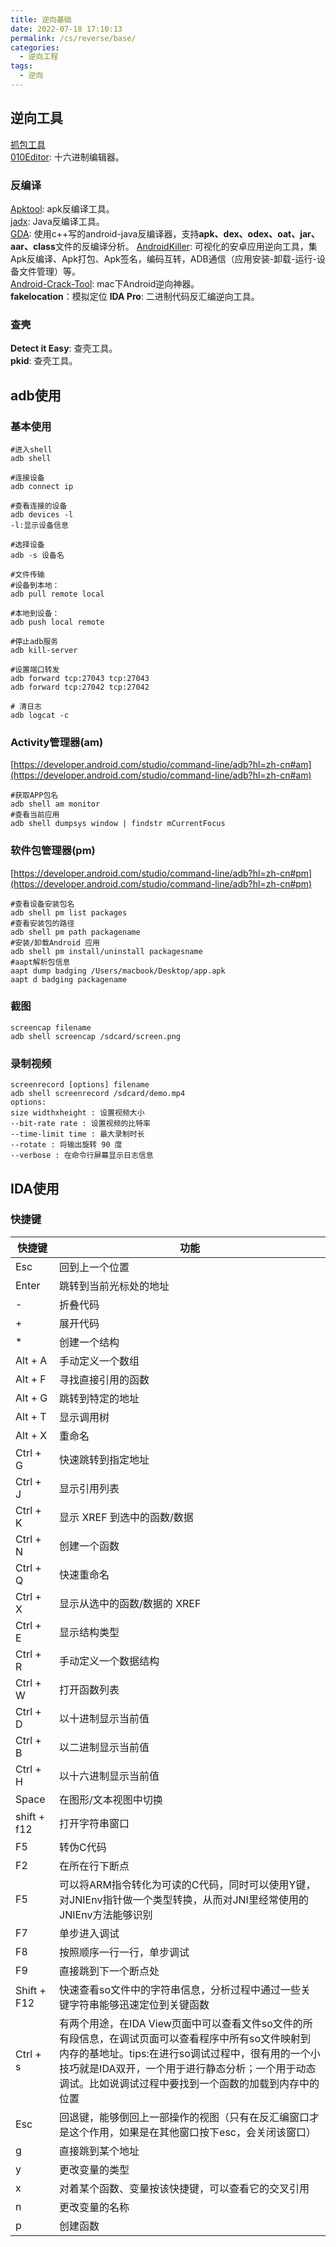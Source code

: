 ```yaml
---
title: 逆向基础
date: 2022-07-18 17:10:13
permalink: /cs/reverse/base/
categories: 
  - 逆向工程
tags: 
  - 逆向
---
```

## 逆向工具
[抓包工具](/cs/reverse/packetcapture/##抓包工具)  
[010Editor](https://www.sweetscape.com/010editor/): 十六进制编辑器。  
### 反编译
[Apktool](https://github.com/iBotPeaches/Apktool): apk反编译工具。  
[jadx](https://github.com/skylot/jadx): Java反编译工具。  
[GDA](http://www.gda.wiki:9090/index.php): 使用c++写的android-java反编译器，支持**apk、dex、odex、oat、jar、aar、class**文件的反编译分析。
[AndroidKiller](https://github.com/liaojack8/AndroidKiller): 可视化的安卓应用逆向工具，集Apk反编译、Apk打包、Apk签名，编码互转，ADB通信（应用安装-卸载-运行-设备文件管理）等。  
[Android-Crack-Tool](https://github.com/Jermic/Android-Crack-Tool): mac下Android逆向神器。  
**fakelocation**：模拟定位
**IDA Pro**: 二进制代码反汇编逆向工具。  
### 查壳
**Detect it Easy**: 查壳工具。  
**pkid**: 查壳工具。
## adb使用
### 基本使用
```shell
#进入shell
adb shell

#连接设备
adb connect ip

#查看连接的设备
adb devices -l  
-l:显示设备信息

#选择设备
adb -s 设备名

#文件传输
#设备到本地：  
adb pull remote local   

#本地到设备：  
adb push local remote

#停止adb服务
adb kill-server

#设置端口转发
adb forward tcp:27043 tcp:27043  
adb forward tcp:27042 tcp:27042

# 清日志
adb logcat -c
```
### Activity管理器(am)
[https://developer.android.com/studio/command-line/adb?hl=zh-cn#am](https://developer.android.com/studio/command-line/adb?hl=zh-cn#am)
```shell
#获取APP包名
adb shell am monitor  
#查看当前应用
adb shell dumpsys window | findstr mCurrentFocus   
```
### 软件包管理器(pm)
[https://developer.android.com/studio/command-line/adb?hl=zh-cn#pm](https://developer.android.com/studio/command-line/adb?hl=zh-cn#pm)
```shell
#查看设备安装包名 
adb shell pm list packages
#查看安装包的路径
adb shell pm path packagename
#安装/卸载Android 应用
adb shell pm install/uninstall packagesname 
#aapt解析包信息
aapt dump badging /Users/macbook/Desktop/app.apk  
aapt d badging packagename
```
### 截图
```shell
screencap filename  
adb shell screencap /sdcard/screen.png
```
### 录制视频
```shell
screenrecord [options] filename  
adb shell screenrecord /sdcard/demo.mp4  
options:  
size widthxheight : 设置视频大小  
--bit-rate rate : 设置视频的比特率  
--time-limit time : 最大录制时长  
--rotate : 将输出旋转 90 度  
--verbose : 在命令行屏幕显示日志信息 
```


## IDA使用
### 快捷键
|快捷键|功能|
|---|---|
|Esc|回到上一个位置|
|Enter|跳转到当前光标处的地址|
|-|折叠代码|
|+|展开代码|
|*|创建一个结构|
|Alt + A|手动定义一个数组|
|Alt + F|寻找直接引用的函数|
|Alt + G|跳转到特定的地址|
|Alt + T|显示调用树|
|Alt + X|重命名|
|Ctrl + G|快速跳转到指定地址|
|Ctrl + J|显示引用列表|
|Ctrl + K|显示 XREF 到选中的函数/数据|
|Ctrl + N|创建一个函数|
|Ctrl + Q|快速重命名|
|Ctrl + X|显示从选中的函数/数据的 XREF|
|Ctrl + E|显示结构类型|
|Ctrl + R|手动定义一个数据结构|
|Ctrl + W|打开函数列表|
|Ctrl + D|以十进制显示当前值|
|Ctrl + B|以二进制显示当前值|
|Ctrl + H|以十六进制显示当前值|
|Space|在图形/文本视图中切换|
|shift + f12|打开字符串窗口|
|F5|转伪C代码|
|F2|在所在行下断点|
|F5|可以将ARM指令转化为可读的C代码，同时可以使用Y键，对JNIEnv指针做一个类型转换，从而对JNI里经常使用的JNIEnv方法能够识别|
|F7|单步进入调试|
|F8|按照顺序一行一行，单步调试|
|F9|直接跳到下一个断点处|
|Shift + F12|快速查看so文件中的字符串信息，分析过程中通过一些关键字符串能够迅速定位到关键函数|
|Ctrl + s|有两个用途，在IDA View页面中可以查看文件so文件的所有段信息，在调试页面可以查看程序中所有so文件映射到内存的基地址。tips:在进行so调试过程中，很有用的一个小技巧就是IDA双开，一个用于进行静态分析；一个用于动态调试。比如说调试过程中要找到一个函数的加载到内存中的位置|
|Esc|回退键，能够倒回上一部操作的视图（只有在反汇编窗口才是这个作用，如果是在其他窗口按下esc，会关闭该窗口）|
|g|直接跳到某个地址|
|y|更改变量的类型|
|x|对着某个函数、变量按该快捷键，可以查看它的交叉引用|
|n|更改变量的名称|
|p|创建函数|